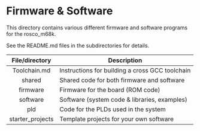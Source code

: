 # Firmware & Software

This directory contains various different firmware and software programs for the
rosco_m68k.

See the README.md files in the subdirectories for details.

| File/directory      | Description                                    |
|:-------------------:|------------------------------------------------|
| Toolchain.md        | Instructions for building a cross GCC toolchain|
| shared              | Shared code for both firmware and software     |
| firmware            | Firmware for the board (ROM code)              |
| software            | Software (system code & libraries, examples)   |
| pld                 | Code for the PLDs used in the system           |
| starter_projects    | Template projects for your own software        |

